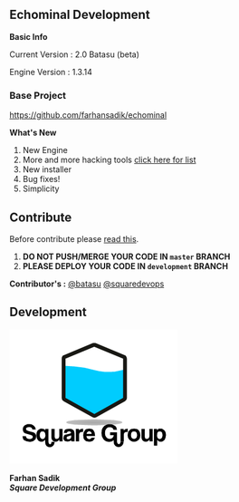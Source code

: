 ## Echominal Development 

**Basic Info**

Current Version : 2.0 Batasu (beta) <br>
<!--
New Dev Version : 2.0 (Batasu-Development Release) (Alpha) <br>
-->
Engine Version  : 1.3.14 <br>
<!--
![ak](/images/alpha.jpg)

> This project is currently under heavy development. 
> Currently in **alpha** stage. Please wait for **beta** release. 
-->

### Base Project 
https://github.com/farhansadik/echominal


**What's New** 

1. New Engine 
2. More and more hacking tools [click here for list](https://github.com/farhansadik/echominal-development/blob/main/dev_files/hacking_tools.md)
3. New installer
4. Bug fixes!
5. Simplicity 



## Contribute
Before contribute please [read this](CONTRIBUTING.md).
1. **DO NOT PUSH/MERGE YOUR CODE IN `master` BRANCH**
2. **PLEASE DEPLOY YOUR CODE IN `development` BRANCH**



**Contributor's :**
[@batasu](https://github.com/batasu)
[@squaredevops](https://github.com/squaredevops)



## Development

![alpha](images/square.png)

**Farhan Sadik** <br>
***Square Development Group*** <br>

